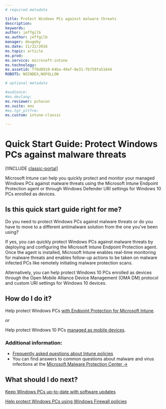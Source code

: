 ```yaml
---
# required metadata

title: Protect Windows PCs against malware threats 
description:
keywords:
author: jeffgilb
ms.author: jeffgilb
manager: dougeby
ms.date: 11/22/2016
ms.topic: article
ms.prod:
ms.service: microsoft-intune
ms.technology:
ms.assetid: f76d8910-64ba-49af-8e31-fb759fa51644
ROBOTS: NOINDEX,NOFOLLOW

# optional metadata

#audience:
#ms.devlang:
ms.reviewer: pchacon
ms.suite: ems
#ms.tgt_pltfrm:
ms.custom: intune-classic

---
```


# Quick Start Guide: Protect Windows PCs against malware threats

[!INCLUDE [classic-portal](../includes/classic-portal.md)]

Microsoft Intune can help you quickly protect and monitor your managed Windows PCs against malware threats using the Microsoft Intune Endpoint Protection agent or through Windows Defender URI settings for Windows 10 PCs enrolled as devices.

## Is this quick start guide right for me?
Do you need to protect Windows PCs against malware threats or do you have to move to a different antimalware solution from the one you’ve been using?

If yes, you can quickly protect Windows PCs against malware threats by deploying and configuring the Microsoft Intune Endpoint Protection agent. Once the agent is installed, Microsoft Intune enables real-time monitoring for malware threats and enables follow-up actions to be taken on malware infected PCs like remotely initiating malware protection scans.

Alternatively, you can help protect Windows 10 PCs enrolled as devices through the Open Mobile Alliance Device Management (OMA DM) protocol and custom URI settings for Windows 10 devices.

## How do I do it?
Help protect Windows PCs [with Endpoint Protection for Microsoft Intune](/intune-classic/deploy-use/help-secure-windows-pcs-with-endpoint-protection-for-microsoft-intune).

*or*

Help protect Windows 10 PCs [managed as mobile devices](/intune-classic/deploy-use/windows-10-policy-settings-in-microsoft-intune).


### Additional information:
- [Frequently asked questions about Intune policies](/intune-classic/deploy-use/manage-settings-and-features-on-your-devices-with-microsoft-intune-policies#frequently-asked-questions-about-intune-policies)
- You can find answers to common questions about malware and virus infections at the <a href="https://www.microsoft.com/security/portal/mmpc/" target="_blank"> Microsoft Malware Protection Center &rarr;</a>


## What should I do next?
[Keep Windows PCs up-to-date with software updates](/intune-classic/deploy-use/keep-windows-pcs-up-to-date-with-software-updates-in-microsoft-intune)

[Help protect Windows PCs using Windows Firewall policies](/intune-classic/deploy-use/help-protect-windows-pcs-using-windows-firewall-policies-in-microsoft-intune)
